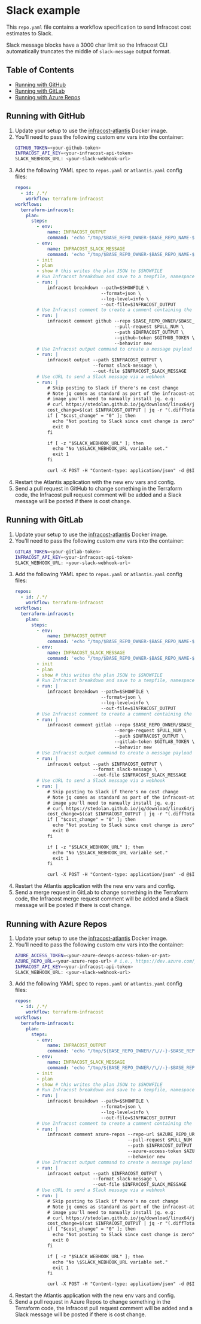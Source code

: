 # Slack example

This `repo.yaml` file contains a workflow specification to send Infracost cost estimates to Slack.

Slack message blocks have a 3000 char limit so the Infracost CLI automatically truncates the middle of `slack-message` output format.

## Table of Contents

* [Running with GitHub](#running-with-github)
* [Running with GitLab](#running-with-gitlab)
* [Running with Azure Repos](#running-with-azure-repos)

## Running with GitHub

1. Update your setup to use the [infracost-atlantis](https://hub.docker.com/r/infracost/infracost-atlantis) Docker image.
2. You'll need to pass the following custom env vars into the container:
   ```sh
   GITHUB_TOKEN=<your-github-token>
   INFRACOST_API_KEY=<your-infracost-api-token>
   SLACK_WEBHOOK_URL: <your-slack-webhook-url>
   ```
3. Add the following YAML spec to `repos.yaml` or `atlantis.yaml` config files:
   ```yaml
   repos:
     - id: /.*/
       workflow: terraform-infracost
   workflows:
     terraform-infracost:
       plan:
         steps:
           - env:
               name: INFRACOST_OUTPUT
               command: 'echo "/tmp/$BASE_REPO_OWNER-$BASE_REPO_NAME-$PULL_NUM-$WORKSPACE-$REPO_REL_DIR-infracost.json"'
           - env:
               name: INFRACOST_SLACK_MESSAGE
               command: 'echo "/tmp/$BASE_REPO_OWNER-$BASE_REPO_NAME-$PULL_NUM-$WORKSPACE-$REPO_REL_DIR-slack-message.json"'
           - init
           - plan
           - show # this writes the plan JSON to $SHOWFILE
           # Run Infracost breakdown and save to a tempfile, namespaced by this project, PR, workspace and dir
           - run: |
               infracost breakdown --path=$SHOWFILE \
                                   --format=json \
                                   --log-level=info \
                                   --out-file=$INFRACOST_OUTPUT
           # Use Infracost comment to create a comment containing the results for this project
           - run: |
               infracost comment github --repo $BASE_REPO_OWNER/$BASE_REPO_NAME \
                                        --pull-request $PULL_NUM \
                                        --path $INFRACOST_OUTPUT \
                                        --github-token $GITHUB_TOKEN \
                                        --behavior new
           # Use Infracost output command to create a message payload for Slack
           - run: |
               infracost output --path $INFRACOST_OUTPUT \
                                --format slack-message \
                                --out-file $INFRACOST_SLACK_MESSAGE
           # Use cURL to send a Slack message via a webhook
           - run: |
               # Skip posting to Slack if there's no cost change
               # Note jq comes as standard as part of the infracost-atlantis Docker image. If you are using the base atlantis
               # image you'll need to manually install jq. e.g:
               # curl https://stedolan.github.io/jq/download/linux64/jq > /usr/local/bin/jq; chmod +x /usr/local/bin/jq
               cost_change=$(cat $INFRACOST_OUTPUT | jq -r "(.diffTotalMonthlyCost // 0) | tonumber")
               if [ "$cost_change" = "0" ]; then
                 echo "Not posting to Slack since cost change is zero"
                 exit 0
               fi

               if [ -z "$SLACK_WEBHOOK_URL" ]; then
                 echo "No \$SLACK_WEBHOOK_URL variable set."
                 exit 1
               fi

               curl -X POST -H "Content-type: application/json" -d @$INFRACOST_SLACK_MESSAGE $SLACK_WEBHOOK_URL
   ```
4. Restart the Atlantis application with the new env vars and config.
5. Send a pull request in GitHub to change something in the Terraform code, the Infracost pull request comment will be added and a Slack message will be posted if there is cost change.

## Running with GitLab

1. Update your setup to use the [infracost-atlantis](https://hub.docker.com/r/infracost/infracost-atlantis) Docker image.
2. You'll need to pass the following custom env vars into the container:
   ```sh
   GITLAB_TOKEN=<your-gitlab-token>
   INFRACOST_API_KEY=<your-infracost-api-token>
   SLACK_WEBHOOK_URL: <your-slack-webhook-url>
   ```
3. Add the following YAML spec to `repos.yaml` or `atlantis.yaml` config files:
   ```yaml
   repos:
     - id: /.*/
       workflow: terraform-infracost
   workflows:
     terraform-infracost:
       plan:
         steps:
           - env:
               name: INFRACOST_OUTPUT
               command: 'echo "/tmp/$BASE_REPO_OWNER-$BASE_REPO_NAME-$PULL_NUM-$WORKSPACE-$REPO_REL_DIR-infracost.json"'
           - env:
               name: INFRACOST_SLACK_MESSAGE
               command: 'echo "/tmp/$BASE_REPO_OWNER-$BASE_REPO_NAME-$PULL_NUM-$WORKSPACE-$REPO_REL_DIR-slack-message.json"'
           - init
           - plan
           - show # this writes the plan JSON to $SHOWFILE
           # Run Infracost breakdown and save to a tempfile, namespaced by this project, PR, workspace and dir
           - run: |
               infracost breakdown --path=$SHOWFILE \
                                   --format=json \
                                   --log-level=info \
                                   --out-file=$INFRACOST_OUTPUT
           # Use Infracost comment to create a comment containing the results for this project
           - run: |
               infracost comment gitlab --repo $BASE_REPO_OWNER/$BASE_REPO_NAME \
                                        --merge-request $PULL_NUM \
                                        --path $INFRACOST_OUTPUT \
                                        --gitlab-token $GITLAB_TOKEN \
                                        --behavior new
           # Use Infracost output command to create a message payload for Slack
           - run: |
               infracost output --path $INFRACOST_OUTPUT \
                                --format slack-message \
                                --out-file $INFRACOST_SLACK_MESSAGE
           # Use cURL to send a Slack message via a webhook
           - run: |
               # Skip posting to Slack if there's no cost change
               # Note jq comes as standard as part of the infracost-atlantis Docker image. If you are using the base atlantis
               # image you'll need to manually install jq. e.g:
               # curl https://stedolan.github.io/jq/download/linux64/jq > /usr/local/bin/jq; chmod +x /usr/local/bin/jq
               cost_change=$(cat $INFRACOST_OUTPUT | jq -r "(.diffTotalMonthlyCost // 0) | tonumber")
               if [ "$cost_change" = "0" ]; then
                 echo "Not posting to Slack since cost change is zero"
                 exit 0
               fi

               if [ -z "$SLACK_WEBHOOK_URL" ]; then
                 echo "No \$SLACK_WEBHOOK_URL variable set."
                 exit 1
               fi

               curl -X POST -H "Content-type: application/json" -d @$INFRACOST_SLACK_MESSAGE $SLACK_WEBHOOK_URL
   ```
4. Restart the Atlantis application with the new env vars and config.
5. Send a merge request in GitLab to change something in the Terraform code, the Infracost merge request comment will be added and a Slack message will be posted if there is cost change.

## Running with Azure Repos

1. Update your setup to use the [infracost-atlantis](https://hub.docker.com/r/infracost/infracost-atlantis) Docker image.
2. You'll need to pass the following custom env vars into the container:
   ```sh
   AZURE_ACCESS_TOKEN=<your-azure-devops-access-token-or-pat>
   AZURE_REPO_URL=<your-azure-repo-url> # i.e., https://dev.azure.com/your-org/your-project/_git/your-repo
   INFRACOST_API_KEY=<your-infracost-api-token>
   SLACK_WEBHOOK_URL: <your-slack-webhook-url>
   ```
3. Add the following YAML spec to `repos.yaml` or `atlantis.yaml` config files:
   ```yaml
   repos:
     - id: /.*/
       workflow: terraform-infracost
   workflows:
     terraform-infracost:
       plan:
         steps:
           - env:
               name: INFRACOST_OUTPUT
               command: 'echo "/tmp/${BASE_REPO_OWNER//\//-}-$BASE_REPO_NAME-$PULL_NUM-$WORKSPACE-$REPO_REL_DIR-infracost.json"'
           - env:
               name: INFRACOST_SLACK_MESSAGE
               command: 'echo "/tmp/${BASE_REPO_OWNER//\//-}-$BASE_REPO_NAME-$PULL_NUM-$WORKSPACE-$REPO_REL_DIR-slack-message.json"'
           - init
           - plan
           - show # this writes the plan JSON to $SHOWFILE
           # Run Infracost breakdown and save to a tempfile, namespaced by this project, PR, workspace and dir
           - run: |
               infracost breakdown --path=$SHOWFILE \
                                   --format=json \
                                   --log-level=info \
                                   --out-file=$INFRACOST_OUTPUT
           # Use Infracost comment to create a comment containing the results for this project
           - run: |
               infracost comment azure-repos --repo-url $AZURE_REPO_URL \
                                             --pull-request $PULL_NUM \
                                             --path $INFRACOST_OUTPUT \
                                             --azure-access-token $AZURE_ACCESS_TOKEN \
                                             --behavior new
           # Use Infracost output command to create a message payload for Slack
           - run: |
               infracost output --path $INFRACOST_OUTPUT \
                                --format slack-message \
                                --out-file $INFRACOST_SLACK_MESSAGE
           # Use cURL to send a Slack message via a webhook
           - run: |
               # Skip posting to Slack if there's no cost change
               # Note jq comes as standard as part of the infracost-atlantis Docker image. If you are using the base atlantis
               # image you'll need to manually install jq. e.g:
               # curl https://stedolan.github.io/jq/download/linux64/jq > /usr/local/bin/jq; chmod +x /usr/local/bin/jq
               cost_change=$(cat $INFRACOST_OUTPUT | jq -r "(.diffTotalMonthlyCost // 0) | tonumber")
               if [ "$cost_change" = "0" ]; then
                 echo "Not posting to Slack since cost change is zero"
                 exit 0
               fi

               if [ -z "$SLACK_WEBHOOK_URL" ]; then
                 echo "No \$SLACK_WEBHOOK_URL variable set."
                 exit 1
               fi

               curl -X POST -H "Content-type: application/json" -d @$INFRACOST_SLACK_MESSAGE $SLACK_WEBHOOK_URL
   ```
4. Restart the Atlantis application with the new env vars and config.
5. Send a pull request in Azure Repos to change something in the Terraform code, the Infracost pull request comment will be added and a Slack message will be posted if there is cost change.
